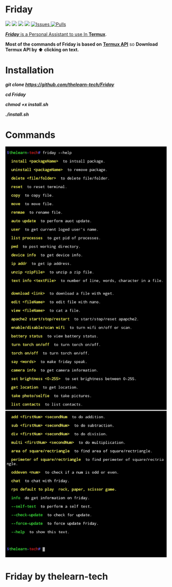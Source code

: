 # Friday

![](https://img.shields.io/badge/Code-Shell-green)
![](https://img.shields.io/badge/Code-Python-blue)
![](https://img.shields.io/badge/Maintained-Yes-green)
![](https://img.shields.io/badge/Version-1.2-orange)
<a href="https://github.com/thelearn-tech/Friday/issues">
      <img alt="Issues" src="https://img.shields.io/github/issues/thelearn-tech/Friday?color=0088ff" />
<a href="https://github.com/thelearn-tech/Friday/pull">
      <img alt="Pulls" src="https://img.shields.io/github/issues-pr/thelearn-tech/Friday?color=0088ff" />

***Friday*** is a Personal Assistant to use In 
[**Termux**](https://play.google.com/store/apps/details?id=com.termux).

**Most of the commands of **Friday** is based on**
[**Termux API**](https://play.google.com/store/apps/details?id=com.termux.api)
 so 
**Download Termux API by ⬆️ clicking on text.**

# Installation

***git clone https://github.com/thelearn-tech/Friday***

***cd Friday***

***chmod +x  install.sh***

***./install.sh***

# Commands

![](https://raw.githubusercontent.com/thelearn-tech/img/main/IMG_20210628_155448.jpg)
![](https://raw.githubusercontent.com/thelearn-tech/img/main/IMG_20210628_155514.jpg)



# Friday by thelearn-tech
